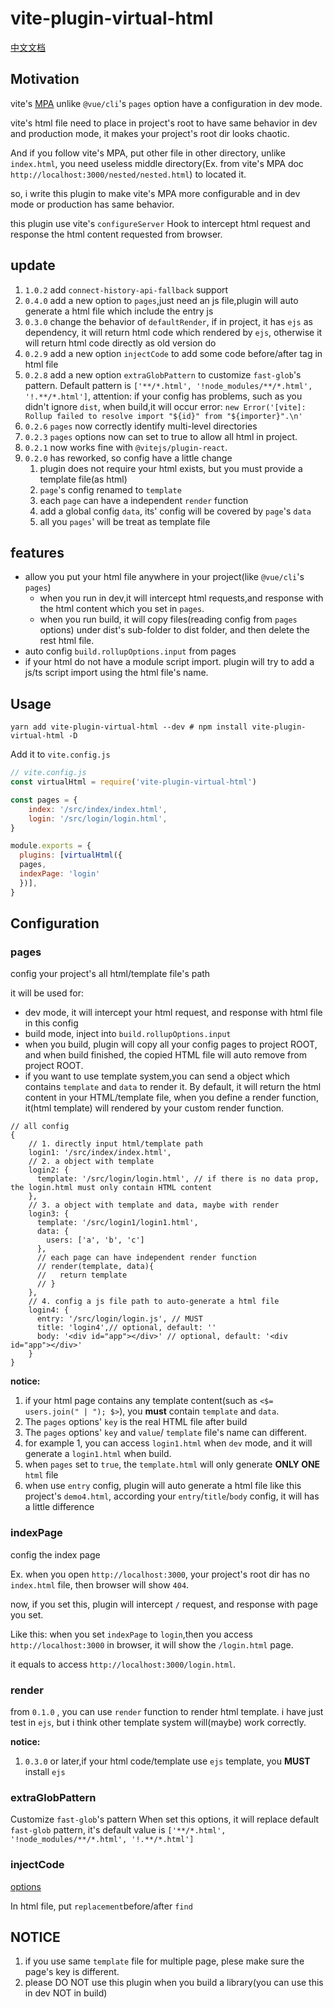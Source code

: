 # vite-plugin-virtual-html

[中文文档](./README_ZH.md)

## Motivation

vite's [MPA](https://vitejs.dev/guide/build.html#multi-page-app) unlike `@vue/cli`'s `pages` option have a configuration in dev mode.

vite's html file need to place in project's root to have same behavior in dev and production mode, it makes your project's root dir looks chaotic.

And if you follow vite's MPA, put other file in other directory, unlike `index.html`, you need useless middle directory(Ex. from vite's MPA doc `http://localhost:3000/nested/nested.html`) to located it.

so, i write this plugin to make vite's MPA more configurable and in dev mode or production has same behavior.

this plugin use vite's `configureServer` Hook to intercept html request and response the html content requested from browser.


## update
1. `1.0.2` add `connect-history-api-fallback` support
1. `0.4.0` add a new option to `pages`,just need an js file,plugin will auto generate a html file which include the entry js 
1. `0.3.0` change the behavior of `defaultRender`, if in project, it has `ejs` as dependency, it will return html code which rendered by `ejs`, otherwise it will return html code directly as old version do
1. `0.2.9` add a new option `injectCode` to add some code before/after tag in html file
2. `0.2.8` add a new option `extraGlobPattern` to customize `fast-glob`'s pattern. Default pattern is `['**/*.html', '!node_modules/**/*.html', '!.**/*.html']`, attention: if your config has problems, such as you didn't ignore `dist`, when build,it will occur error: `new Error('[vite]: Rollup failed to resolve import "${id}" from "${importer}".\n'`
3. `0.2.6` `pages` now correctly identify multi-level directories
4. `0.2.3` `pages` options now can set to true to allow all html in project.
5. `0.2.1` now works fine with `@vitejs/plugin-react`.
6. `0.2.0` has reworked, so config have a little change
   1. plugin does not require your html exists, but you must provide a template file(as html)
   2. `page`'s config renamed to `template`
   3. each `page` can have a independent `render` function
   4. add a global config `data`, its' config will be covered by `page`'s `data`
   5. all you `pages`' will be treat as template file

## features 

+ allow you put your html file anywhere in your project(like `@vue/cli`'s `pages`)
  + when you run in dev,it will intercept html requests,and response with the html content which you set in `pages`.
  + when you run build, it will copy files(reading config from `pages` options) under dist's sub-folder to dist folder, and then delete the rest html file.
+ auto config `build.rollupOptions.input` from pages
+ if your html do not have a module script import. plugin will try to add a js/ts script import using the html file's name.

## Usage

`yarn add vite-plugin-virtual-html --dev # npm install vite-plugin-virtual-html -D`

Add it to `vite.config.js`

``` js
// vite.config.js
const virtualHtml = require('vite-plugin-virtual-html')

const pages = {
    index: '/src/index/index.html',
    login: '/src/login/login.html',
}

module.exports = {
  plugins: [virtualHtml({
  pages,
  indexPage: 'login'
  })],
}
```

## Configuration

### pages
config your project's all html/template file's path

it will be used for:
+ dev mode, it will intercept your html request, and response with html file in this config
+ build mode, inject into `build.rollupOptions.input`
+ when you build, plugin will copy all your config pages to project ROOT, and when build finished, the copied HTML file will auto remove from project ROOT.
+ if you want to use template system,you can send a object which contains `template` and `data` to render it. By default, it will return the html content in your HTML/template file, when you define a render function, it(html template) will rendered by your custom render function.  
```
// all config 
{ 
    // 1. directly input html/template path
    login1: '/src/index/index.html', 
    // 2. a object with template
    login2: {
      template: '/src/login/login.html', // if there is no data prop, the login.html must only contain HTML content
    },
    // 3. a object with template and data, maybe with render
    login3: {
      template: '/src/login1/login1.html',
      data: {
        users: ['a', 'b', 'c']
      },
      // each page can have independent render function
      // render(template, data){
      //   return template
      // }
    },
    // 4. config a js file path to auto-generate a html file
    login4: {
      entry: '/src/login/login.js', // MUST
      title: 'login4',// optional, default: ''
      body: '<div id="app"></div>' // optional, default: '<div id="app"></div>'
    }
}
```

**notice:**
1. if your html page contains any template content(such as `<$= users.join(" | "); $>`), you **must** contain `template` and `data`.
2. The `pages` options' `key` is the real HTML file after build
3. The `pages` options' `key` and `value`/ `template` file's name can different.
4. for example 1, you can access `login1.html` when `dev` mode, and it will generate a `login1.html` when build. 
5. when `pages` set to `true`, the `template.html` will only generate **ONLY ONE** `html` file
6. when use `entry` config, plugin will auto generate a html file like this project's `demo4.html`, according your `entry`/`title`/`body` config, it will has a little difference

### indexPage

config the index page

Ex. when you open `http://localhost:3000`, your project's root dir has no  `index.html` file, then browser will show `404`.

now, if you set this, plugin will intercept `/` request, and response with page you set.

Like this: 
when you set `indexPage` to `login`,then you access `http://localhost:3000` in browser, it will show the `/login.html` page. 

it equals to access `http://localhost:3000/login.html`.


### render 

from `0.1.0` , you can use `render` function to render html template.
i have just test in `ejs`, but i think other template system will(maybe) work correctly.

**notice:**
1. `0.3.0` or later,if your html code/template use `ejs` template, you **MUST** install `ejs`

### extraGlobPattern

Customize `fast-glob`'s pattern
When set this options, it will replace default `fast-glob` pattern, it's default value is `['**/*.html', '!node_modules/**/*.html', '!.**/*.html']`

### injectCode
[options](./src/types.ts#51)

In html file, put `replacement`before/after `find`

## NOTICE

1. if you use same `template` file for multiple page, plese make sure the page's key is different.
2. please DO NOT use this plugin when you build a library(you can use this in dev NOT in build)
